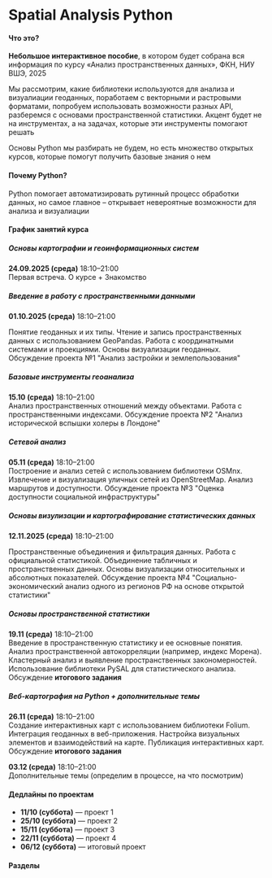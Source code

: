 # Spatial Analysis Python

#### Что это?

<strong>Небольшое интерактивное пособие</strong>, в котором будет собрана вся информация по курсу «Анализ пространственных данных», ФКН, НИУ ВШЭ, 2025

Мы рассмотрим, какие библиотеки используются для анализа и визуалиации геоданных, поработаем с векторными и растровыми форматами, попробуем использовать возможности разных API, разберемся с основами пространственной статистики. Акцент будет не на инструментах, а на задачах, которые эти инструменты помогают решать

Основы Python мы разбирать не будем, но есть множество открытых курсов, которые помогут получить базовые знания о нем

#### Почему Python?

Python помогает автоматизировать рутинный процесс обработки данных, но самое главное – открывает невероятные возможности для анализа и визуалиации

#### График занятий курса

##### Основы картографии и геоинформационных систем

**24.09.2025 (среда)** 18:10–21:00  
Первая встреча. О курсе + Знакомство

##### Введение в работу с пространственными данными

**01.10.2025 (среда)** 18:10–21:00

Понятие геоданных и их типы. Чтение и запись пространственных данных с использованием GeoPandas. Работа с координатными системами и проекциями. Основы визуализации геоданных. Обсуждение проекта №1 "Анализ застройки и землепользования"

##### Базовые инструменты геоанализа

**15.10 (среда)** 18:10–21:00  
Анализ пространственных отношений между объектами. Работа с пространственными индексами. Обсуждение проекта №2 "Анализ исторической вспышки холеры в Лондоне"

##### Сетевой анализ

**05.11 (среда)** 18:10–21:00  
Построение и анализ сетей с использованием библиотеки OSMnx. Извлечение и визуализация уличных сетей из OpenStreetMap. Анализ маршрутов и доступности. Обсуждение проекта №3 "Оценка доступности социальной инфраструктуры"

##### Основы визулизации и картографирование статистических данных

**12.11.2025 (среда)** 18:10–21:00

Пространственные объединения и фильтрация данных. Работа с официальной статистикой. Объединение табличных и пространственных данных. Основы визуализации относительных и абсолютных показателей. Обсуждение проекта №4 "Социально-экономический анализ одного из регионов РФ на основе открытой статистики"

##### Основы пространственной статистики

**19.11 (среда)** 18:10–21:00  
Введение в пространственную статистику и ее основные понятия. Анализ пространственной автокорреляции (например, индекс Морена). Кластерный анализ и выявление пространственных закономерностей. Использование библиотеки PySAL для статистического анализа. Обсуждение **итогового задания**

##### Веб-картография на Python + дополнительные темы

**26.11 (среда)** 18:10–21:00  
Создание интерактивных карт с использованием библиотеки Folium. Интеграция геоданных в веб-приложения. Настройка визуальных элементов и взаимодействий на карте. Публикация интерактивных карт. Обсуждение **итогового задания**

**03.12 (среда)** 18:10–21:00  
Дополнительные темы (определим в процессе, на что посмотрим)

#### Дедлайны по проектам

- **11/10 (суббота)** — проект 1
- **25/10 (суббота)** — проект 2
- **15/11 (суббота)** — проект 3
- **22/11 (суббота)** — проект 4
- **06/12 (суббота)** — итоговый проект

#### Разделы

```{tableofcontents}

```
